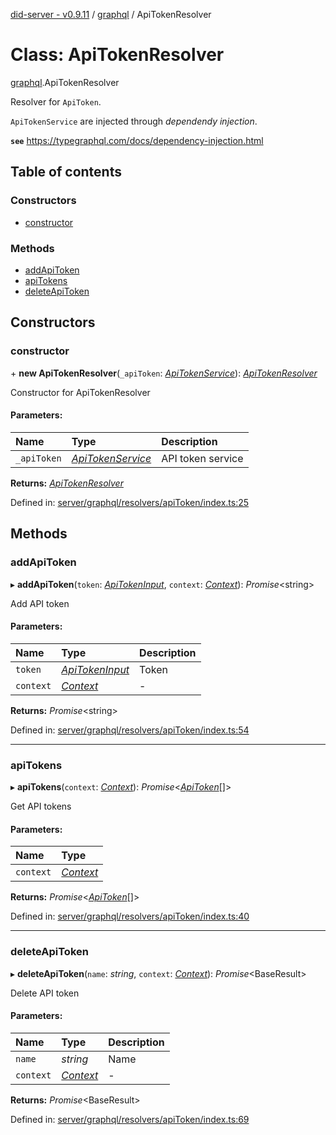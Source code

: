 [did-server - v0.9.11](../README.md) / [graphql](../modules/graphql.md) / ApiTokenResolver

# Class: ApiTokenResolver

[graphql](../modules/graphql.md).ApiTokenResolver

Resolver for `ApiToken`.

`ApiTokenService` are injected through
_dependendy injection_.

**`see`** https://typegraphql.com/docs/dependency-injection.html

## Table of contents

### Constructors

- [constructor](graphql.apitokenresolver.md#constructor)

### Methods

- [addApiToken](graphql.apitokenresolver.md#addapitoken)
- [apiTokens](graphql.apitokenresolver.md#apitokens)
- [deleteApiToken](graphql.apitokenresolver.md#deleteapitoken)

## Constructors

### constructor

\+ **new ApiTokenResolver**(`_apiToken`: [*ApiTokenService*](services.apitokenservice.md)): [*ApiTokenResolver*](graphql.apitokenresolver.md)

Constructor for ApiTokenResolver

#### Parameters:

Name | Type | Description |
:------ | :------ | :------ |
`_apiToken` | [*ApiTokenService*](services.apitokenservice.md) | API token service    |

**Returns:** [*ApiTokenResolver*](graphql.apitokenresolver.md)

Defined in: [server/graphql/resolvers/apiToken/index.ts:25](https://github.com/Puzzlepart/did/blob/dev/server/graphql/resolvers/apiToken/index.ts#L25)

## Methods

### addApiToken

▸ **addApiToken**(`token`: [*ApiTokenInput*](graphql.apitokeninput.md), `context`: [*Context*](graphql_context.context.md)): *Promise*<string\>

Add API token

#### Parameters:

Name | Type | Description |
:------ | :------ | :------ |
`token` | [*ApiTokenInput*](graphql.apitokeninput.md) | Token   |
`context` | [*Context*](graphql_context.context.md) | - |

**Returns:** *Promise*<string\>

Defined in: [server/graphql/resolvers/apiToken/index.ts:54](https://github.com/Puzzlepart/did/blob/dev/server/graphql/resolvers/apiToken/index.ts#L54)

___

### apiTokens

▸ **apiTokens**(`context`: [*Context*](graphql_context.context.md)): *Promise*<[*ApiToken*](graphql.apitoken.md)[]\>

Get API tokens

#### Parameters:

Name | Type |
:------ | :------ |
`context` | [*Context*](graphql_context.context.md) |

**Returns:** *Promise*<[*ApiToken*](graphql.apitoken.md)[]\>

Defined in: [server/graphql/resolvers/apiToken/index.ts:40](https://github.com/Puzzlepart/did/blob/dev/server/graphql/resolvers/apiToken/index.ts#L40)

___

### deleteApiToken

▸ **deleteApiToken**(`name`: *string*, `context`: [*Context*](graphql_context.context.md)): *Promise*<BaseResult\>

Delete API token

#### Parameters:

Name | Type | Description |
:------ | :------ | :------ |
`name` | *string* | Name   |
`context` | [*Context*](graphql_context.context.md) | - |

**Returns:** *Promise*<BaseResult\>

Defined in: [server/graphql/resolvers/apiToken/index.ts:69](https://github.com/Puzzlepart/did/blob/dev/server/graphql/resolvers/apiToken/index.ts#L69)
